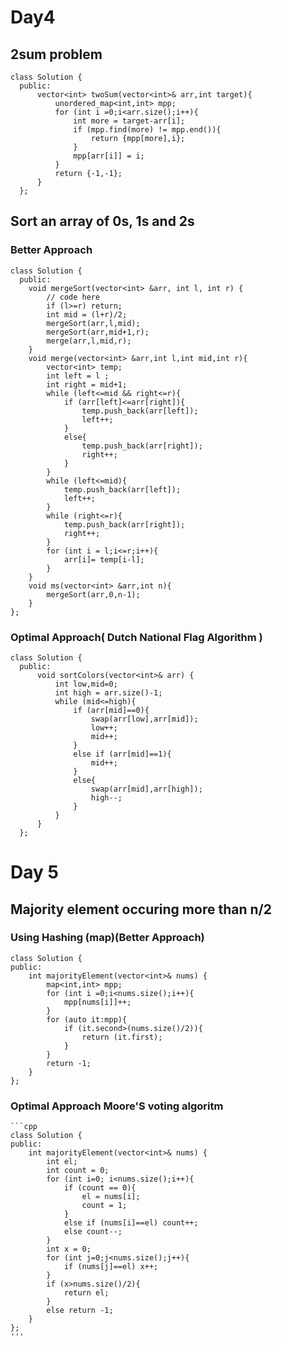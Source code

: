 # Day4
 ## 2sum problem
  
    class Solution {
      public:
          vector<int> twoSum(vector<int>& arr,int target){
              unordered_map<int,int> mpp;
              for (int i =0;i<arr.size();i++){
                  int more = target-arr[i];
                  if (mpp.find(more) != mpp.end()){
                      return {mpp[more],i};
                  }
                  mpp[arr[i]] = i;
              }
              return {-1,-1};
          }
      };

## Sort an array of 0s, 1s and 2s
### Better Approach

    class Solution {
      public:
        void mergeSort(vector<int> &arr, int l, int r) {
            // code here
            if (l>=r) return;
            int mid = (l+r)/2;
            mergeSort(arr,l,mid);
            mergeSort(arr,mid+1,r);
            merge(arr,l,mid,r);
        }
        void merge(vector<int> &arr,int l,int mid,int r){
            vector<int> temp;
            int left = l ;
            int right = mid+1;
            while (left<=mid && right<=r){
                if (arr[left]<=arr[right]){
                    temp.push_back(arr[left]);
                    left++;
                }
                else{
                    temp.push_back(arr[right]);
                    right++;
                }
            }
            while (left<=mid){
                temp.push_back(arr[left]);
                left++;
            }
            while (right<=r){
                temp.push_back(arr[right]);
                right++;
            }
            for (int i = l;i<=r;i++){
                arr[i]= temp[i-l];
            }
        }
        void ms(vector<int> &arr,int n){
            mergeSort(arr,0,n-1);
        }
    };
### Optimal Approach( Dutch National Flag Algorithm )
    class Solution {
      public:
          void sortColors(vector<int>& arr) {
              int low,mid=0;  
              int high = arr.size()-1;
              while (mid<=high){
                  if (arr[mid]==0){
                      swap(arr[low],arr[mid]);
                      low++;
                      mid++;
                  }
                  else if (arr[mid]==1){
                      mid++;
                  }
                  else{
                      swap(arr[mid],arr[high]);
                      high--;
                  }
              }    
          }
      };


# Day 5
## Majority element occuring more than n/2
### Using Hashing (map)(Better Approach)
    class Solution {
    public:
        int majorityElement(vector<int>& nums) {
            map<int,int> mpp;
            for (int i =0;i<nums.size();i++){
                mpp[nums[i]]++;
            }
            for (auto it:mpp){
                if (it.second>(nums.size()/2)){
                    return (it.first);
                }
            }
            return -1;        
        }
    };
### Optimal Approach Moore'S voting algoritm
    ```cpp
    class Solution {
    public:
        int majorityElement(vector<int>& nums) {
            int el;
            int count = 0;
            for (int i=0; i<nums.size();i++){
                if (count == 0){
                    el = nums[i];
                    count = 1;
                }
                else if (nums[i]==el) count++;
                else count--;
            }
            int x = 0;
            for (int j=0;j<nums.size();j++){
                if (nums[j]==el) x++;
            }
            if (x>nums.size()/2){
                return el;
            }
            else return -1;  
        }      
    };
    '''
